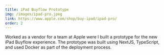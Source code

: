 ```yaml
---
title: iPad Buyflow Prototype
img: /images/ipad-pro.jpeg
link: https://www.apple.com/shop/buy-ipad/ipad-pro/
order: 2
---
```


Worked as a vendor for a team at Apple were I built a prototype for the new iPad Buyflow experience. The prototype was built using NextJS, TypeScript, and used Docker as part of the deployment process.
